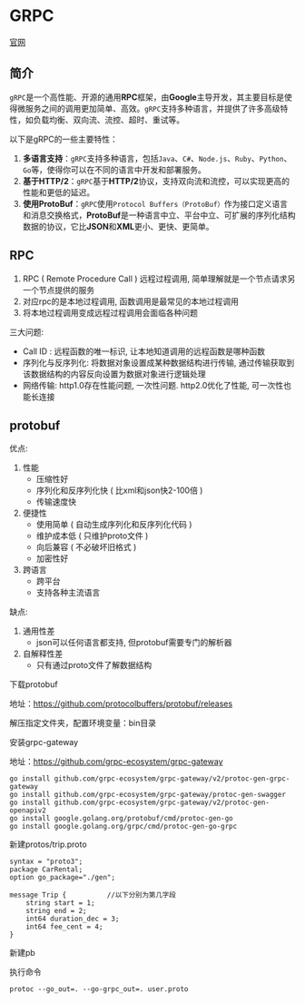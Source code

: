 # GRPC
[官网](https://grpc.io/)

## 简介
`gRPC`是一个高性能、开源的通用**RPC**框架，由**Google**主导开发，其主要目标是使得微服务之间的调用更加简单、高效。`gRPC`支持多种语言，并提供了许多高级特性，如负载均衡、双向流、流控、超时、重试等。

以下是gRPC的一些主要特性：
1. **多语言支持**：`gRPC`支持多种语言，包括`Java`、`C#`、`Node.js`、`Ruby`、`Python`、`Go`等，使得你可以在不同的语言中开发和部署服务。
2. **基于HTTP/2**：`gRPC`基于**HTTP/2**协议，支持双向流和流控，可以实现更高的性能和更低的延迟。
3. **使用ProtoBuf**：`gRPC`使用`Protocol Buffers（ProtoBuf）`作为接口定义语言和消息交换格式，**ProtoBuf**是一种语言中立、平台中立、可扩展的序列化结构数据的协议，它比**JSON**和**XML**更小、更快、更简单。

## RPC
1. RPC ( Remote Procedure Call ) 远程过程调用, 简单理解就是一个节点请求另一个节点提供的服务
2. 对应rpc的是本地过程调用, 函数调用是最常见的本地过程调用
3. 将本地过程调用变成远程过程调用会面临各种问题

三大问题:
- Call ID : 远程函数的唯一标识, 让本地知道调用的远程函数是哪种函数
- 序列化与反序列化: 将数据对象设置成某种数据结构进行传输, 通过传输获取到该数据结构的内容反向设置为数据对象进行逻辑处理
- 网络传输: http1.0存在性能问题, 一次性问题. http2.0优化了性能, 可一次性也能长连接

## protobuf
优点:
1. 性能
    - 压缩性好
    - 序列化和反序列化快 ( 比xml和json快2-100倍 )
    - 传输速度快
2. 便捷性
    - 使用简单 ( 自动生成序列化和反序列化代码 )
    - 维护成本低 ( 只维护proto文件 )
    - 向后兼容 ( 不必破坏旧格式 )
    - 加密性好
3. 跨语言
    - 跨平台
    - 支持各种主流语言

缺点:
1. 通用性差
    - json可以任何语言都支持, 但protobuf需要专门的解析器
2. 自解释性差
    - 只有通过proto文件了解数据结构

下载protobuf

地址：https://github.com/protocolbuffers/protobuf/releases

解压指定文件夹，配置环境变量：bin目录

安装grpc-gateway

地址：https://github.com/grpc-ecosystem/grpc-gateway
~~~
go install github.com/grpc-ecosystem/grpc-gateway/v2/protoc-gen-grpc-gateway
go install github.com/grpc-ecosystem/grpc-gateway/protoc-gen-swagger
go install github.com/grpc-ecosystem/grpc-gateway/v2/protoc-gen-openapiv2
go install google.golang.org/protobuf/cmd/protoc-gen-go
go install google.golang.org/grpc/cmd/protoc-gen-go-grpc
~~~
新建protos/trip.proto
~~~
syntax = "proto3";
package CarRental;
option go_package="./gen";

message Trip {			//以下分别为第几字段
    string start = 1;
    string end = 2;
    int64 duration_dec = 3;
    int64 fee_cent = 4;
}
~~~
新建pb

执行命令
~~~
protoc --go_out=. --go-grpc_out=. user.proto
~~~
